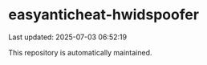 # easyanticheat-hwidspoofer

Last updated: 2025-07-03 06:52:19

This repository is automatically maintained.
